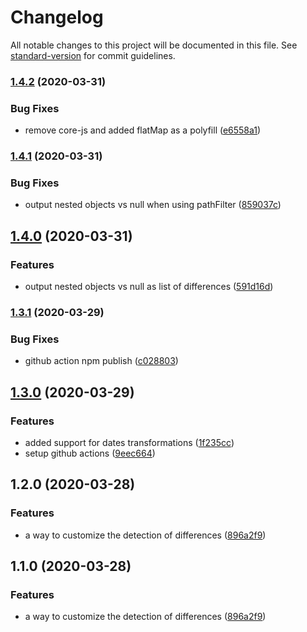 # Changelog

All notable changes to this project will be documented in this file. See [standard-version](https://github.com/conventional-changelog/standard-version) for commit guidelines.

### [1.4.2](https://github.com/matdurand/smart-diff/compare/v1.4.1...v1.4.2) (2020-03-31)


### Bug Fixes

* remove core-js and added flatMap as a polyfill ([e6558a1](https://github.com/matdurand/smart-diff/commit/e6558a10378aff6dc95c900ef4fd8fb3229a93e6))

### [1.4.1](https://github.com/matdurand/smart-diff/compare/v1.4.0...v1.4.1) (2020-03-31)


### Bug Fixes

* output nested objects vs null when using pathFilter ([859037c](https://github.com/matdurand/smart-diff/commit/859037c2043052c99b394e601e3a2af6bf3cbfd4))

## [1.4.0](https://github.com/matdurand/smart-diff/compare/v1.3.1...v1.4.0) (2020-03-31)


### Features

* output nested objects vs null as list of differences ([591d16d](https://github.com/matdurand/smart-diff/commit/591d16d25fdb0db260ae77f4188c1b8cf92b834a))

### [1.3.1](https://github.com/matdurand/smart-diff/compare/v1.3.0...v1.3.1) (2020-03-29)


### Bug Fixes

* github action npm publish ([c028803](https://github.com/matdurand/smart-diff/commit/c028803431183db85a6af803e93b31962983de71))

## [1.3.0](https://github.com/matdurand/smart-diff/compare/v1.2.0...v1.3.0) (2020-03-29)


### Features

* added support for dates transformations ([1f235cc](https://github.com/matdurand/smart-diff/commit/1f235ccc15898164a1b0bbc728f363b6edb595ae))
* setup github actions ([9eec664](https://github.com/matdurand/smart-diff/commit/9eec6646b99a61a1ebdd4e5ef1775c3fdad4268a))

## 1.2.0 (2020-03-28)


### Features

* a way to customize the detection of differences ([896a2f9](https://github.com/matdurand/smart-diff/commit/896a2f9b1157dea329ced88c18bd73fd978457dd))

## 1.1.0 (2020-03-28)


### Features

* a way to customize the detection of differences ([896a2f9](https://github.com/matdurand/smart-diff/commit/896a2f9b1157dea329ced88c18bd73fd978457dd))
